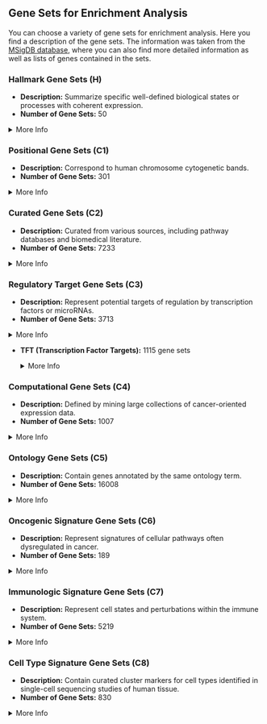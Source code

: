 ## Gene Sets for Enrichment Analysis

You can choose a variety of gene sets for enrichment analysis. Here you find a 
description of the gene sets. The information was taken from the
[MSigDB database](https://www.gsea-msigdb.org/gsea/msigdb/collections.jsp), where you 
can also find more detailed information as well as lists of genes contained in the sets.

### Hallmark Gene Sets (H)
- **Description:** Summarize specific well-defined biological states or processes with coherent expression.
- **Number of Gene Sets:** 50
<details>
<summary>More Info</summary>
<br>
Hallmark gene sets summarize and represent specific well-defined biological states or processes and display coherent expression. These gene sets were generated by a computational methodology based on identifying overlaps between gene sets in other MSigDB collections and retaining genes that display coordinate expression.
</details>

### Positional Gene Sets (C1)
- **Description:** Correspond to human chromosome cytogenetic bands.
- **Number of Gene Sets:** 301
<details>
<summary>More Info</summary>
<br>
Gene sets corresponding to human chromosome cytogenetic bands.
</details>

### Curated Gene Sets (C2)
- **Description:** Curated from various sources, including pathway databases and biomedical literature.
- **Number of Gene Sets:** 7233
<details>
<summary>More Info</summary>
<br>
Gene sets in this collection are curated from various sources, including online pathway databases and the biomedical literature. Many sets are also contributed by individual domain experts. The gene set page for each gene set lists its source. The C2 collection is divided into the following two subcollections: Chemical and genetic perturbations (CGP) and Canonical pathways (CP).

  - **CGP (Chemical and Genetic Perturbations):** 3438 gene sets
    <details>
    <summary>More Info</summary>
    <br>
    Gene sets represent expression signatures of genetic and chemical perturbations. A number of these gene sets come in pairs: xxx_UP (and xxx_DN) gene set representing genes induced (and repressed) by the perturbation.
    </details>
  - **CP (Canonical Pathways):** 3795 gene sets
    - **BioCarta:** 292 gene sets
      <details>
      <summary>More Info</summary>
      <br>
      Canonical Pathways gene sets derived from the BioCarta pathway database.
      </details>
    - **KEGG_MEDICUS:** 619 gene sets
      <details>
      <summary>More Info</summary>
      <br>
      Canonical Pathways gene sets derived from the KEGG MEDICUS pathway database.
      </details>
    - **PID:** 196 gene sets
      <details>
      <summary>More Info</summary>
      <br>
      Canonical Pathways gene sets derived from the PID pathway database.
      </details>
    - **Reactome:** 1692 gene sets
      <details>
      <summary>More Info</summary>
      <br>
      Canonical Pathways gene sets derived from the Reactome pathway database.
      </details>
    - **WikiPathways:** 791 gene sets
      <details>
      <summary>More Info</summary>
      <br>
      Canonical Pathways gene sets derived from the WikiPathways pathway database.
      </details>
    - **KEGG_LEGACY:** 186 gene sets
      <details>
      <summary>More Info</summary>
      <br>
      Canonical Pathways gene sets derived from the KEGG pathway database, considered Legacy gene sets since the introduction of the gene sets based on the more recent KEGG MEDICUS data.
      </details>
    </details>

### Regulatory Target Gene Sets (C3)
- **Description:** Represent potential targets of regulation by transcription factors or microRNAs.
- **Number of Gene Sets:** 3713
<details>
<summary>More Info</summary>
<br>
Gene sets representing potential targets of regulation by transcription factors or microRNAs. The sets consist of genes grouped by elements they share in their non-protein coding regions. The elements represent known or likely cis-regulatory elements in promoters and 3'-UTRs. The C3 collection is divided into two subcollections: microRNA targets (MIR) and transcription factor targets (TFT). 

- **MIR (MicroRNA Targets):** 2598 gene sets
    <details>
    <summary>More Info</summary>
    <br>
    All miRNA target prediction gene sets. Combined superset of both miRDB prediction methods and legacy sets.
  
    - **miRDB:** 2377 gene sets
      <details>
      <summary>More Info</summary>
      <br>
      Gene sets containing high-confidence gene-level predictions of human miRNA targets as cataloged by miRDB v6.0 algorithm (Chen and Wang, 2020).
      </details>
    - **MIR_LEGACY:** 221 gene sets
      <details>
      <summary>More Info</summary>
      <br>
      Older gene sets that contain genes sharing putative target sites (seed matches) of human mature miRNA in their 3'-UTRs.
      </details>
</details>
      
  - **TFT (Transcription Factor Targets):** 1115 gene sets
    <details>
    <summary>More Info</summary>
    <br>
    All transcription factor target prediction gene sets. Combined superset of both GTRD prediction methods and legacy sets.
    
    - **GTRD:** 505 gene sets
      <details>
      <summary>More Info</summary>
      <br>
      Genes that share GTRD (Kolmykov et al. 2021) predicted transcription factor binding sites in the region -1000,+100 bp around the TSS for the indicated transcription factor.
      </details>
    - **TFT_LEGACY:** 610 gene sets
      <details>
      <summary>More Info</summary>
      <br>
      Older gene sets that share upstream cis-regulatory motifs, which can function as potential transcription factor binding sites. Based on work by Xie et al. 2005.
      </details>
    </details>
</details>


### Computational Gene Sets (C4)
- **Description:** Defined by mining large collections of cancer-oriented expression data.
- **Number of Gene Sets:** 1007
<details>
<summary>More Info</summary>
<br>
Computational gene sets defined by mining large collections of cancer-oriented  
expression data. The C4 collection is divided into three subcollections: 3CA, CGN, and CM.

  - **3CA (Curated Cancer Cell Atlas):** 149 gene sets
    <details>
    <summary>More Info</summary>
    <br>
    Gene sets mined from the Curated Cancer Cell Atlas (3CA) metaprograms. These sets consist of genes that are coordinately upregulated in subpopulations of cells within 24 tumor types, covering both generic and lineage-specific cellular processes. The resource underlying this collection is described in Gavish et al. 2023.
    </details>
  - **CGN (Cancer Gene Neighborhoods):** 427 gene sets
    <details>
    <summary>More Info</summary>
    <br>
    Gene sets defined by expression neighborhoods centered on 380 cancer-associated genes. This collection is described in Subramanian, Tamayo et al. 2005.
    </details>
  - **CM (Cancer Modules):** 431 gene sets
    <details>
    <summary>More Info</summary>
    <br>
    Gene sets defined by Segal et al. 2004. Briefly, the authors compiled gene sets ('modules') from a variety of resources such as KEGG, GO, and others. By mining a large compendium of cancer-related microarray data, they identified 456 such modules as significantly changed in a variety of cancer conditions.
    </details>
</details>

### Ontology Gene Sets (C5)
- **Description:** Contain genes annotated by the same ontology term.
- **Number of Gene Sets:** 16008
<details>
<summary>More Info</summary>
<br>
Gene sets that contain genes annotated by the same ontology term. The C5 collection is divided into two subcollections, the first derived from the Gene Ontology resource (GO) which contains BP, CC, and MF components and a second derived from the Human Phenotype Ontology (HPO).
    
  - **GO (Gene Ontology):** 10461 gene sets
    <details>
    <summary>More Info</summary>
    <br>
    All gene sets derived from Gene Ontology.
    
    - **BP (Biological Process):** 7647 gene sets
      <details>
      <summary>More Info</summary>
      <br>
      Gene sets derived from the GO Biological Process ontology.
      </details>
    - **CC (Cellular Component):** 1015 gene sets
      <details>
      <summary>More Info</summary>
      <br>
      Gene sets derived from the GO Cellular Component ontology.
      </details>
    - **MF (Molecular Function):** 1799 gene sets
      <details>
      <summary>More Info</summary>
      <br>
      Gene sets derived from the GO Molecular Function ontology.
      </details>

  - **HPO (Human Phenotype Ontology):** 5547 gene sets
    <details>
    <summary>More Info</summary>
    <br>
    Gene sets derived from the Human Phenotype Ontology.
    </details>
</details>

### Oncogenic Signature Gene Sets (C6)
- **Description:** Represent signatures of cellular pathways often dysregulated in cancer.
- **Number of Gene Sets:** 189
<details>
<summary>More Info</summary>
<br>
Gene sets that represent signatures of cellular pathways which are often dis-regulated in cancer. The majority of signatures were generated directly from microarray data from NCBI GEO or from internal unpublished profiling experiments involving perturbation of known cancer genes.
</details>

### Immunologic Signature Gene Sets (C7)
- **Description:** Represent cell states and perturbations within the immune system.
- **Number of Gene Sets:** 5219
<details>
<summary>More Info</summary>
<br>
Gene sets that represent cell states and perturbations within the immune system.

  - **ImmuneSigDB:** 4872 gene sets
    <details>
    <summary>More Info</summary>
    <br>
    Gene sets representing chemical and genetic perturbations of the immune system generated by manual curation of published studies in human and mouse immunology.
    </details>
  - **VAX (Vaccine Response):** 347 gene sets
    <details>
    <summary>More Info</summary>
    <br>
    Gene sets curated by the Human Immunology Project Consortium (HIPC), describing human transcriptomic immune responses to vaccinations.
    </details>
</details>

### Cell Type Signature Gene Sets (C8)
- **Description:** Contain curated cluster markers for cell types identified in single-cell sequencing studies of human tissue.
- **Number of Gene Sets:** 830
<details>
<summary>More Info</summary>
<br>
Gene sets that contain curated cluster markers for cell types identified in single-cell sequencing studies of human tissue.
</details>
